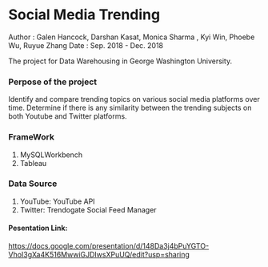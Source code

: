 # Social Media Trending
Author : Galen Hancock, Darshan Kasat, Monica Sharma , Kyi Win, Phoebe Wu, Ruyue Zhang
Date : Sep. 2018 - Dec. 2018

The project for Data Warehousing in George Washington University.

### Perpose of the project
Identify and compare trending topics on various social media platforms over time. 
Determine if there is any similarity between the trending subjects on both Youtube and Twitter platforms. 

### FrameWork 
1. MySQLWorkbench
2. Tableau

### Data Source
1. YouTube: YouTube API
2. Twitter: Trendogate Social Feed Manager

#### Pesentation Link: 
https://docs.google.com/presentation/d/148Da3j4bPuYGTO-VhoI3gXa4K516MwwiGJDIwsXPuUQ/edit?usp=sharing
